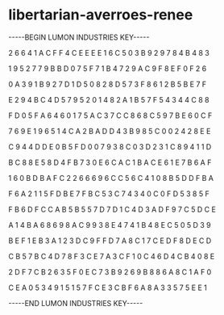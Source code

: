 # libertarian-averroes-renee

-----BEGIN LUMON INDUSTRIES KEY-----

2 6 6 4 1 A C F F 4 C E E E E 1 6 C 5 0 3 B 9 2 9 7 8 4 B 4 8 3

1 9 5 2 7 7 9 B B D 0 7 5 F 7 1 B 4 7 2 9 A C 9 F 8 E F 0 F 2 6

0 A 3 9 1 B 9 2 7 D 1 D 5 0 8 2 8 D 5 7 3 F 8 6 1 2 B 5 B E 7 F

E 2 9 4 B C 4 D 5 7 9 5 2 0 1 4 8 2 A 1 B 5 7 F 5 4 3 4 4 C 8 8

F D 0 5 F A 6 4 6 0 1 7 5 A C 3 7 C C 8 6 8 C 5 9 7 B E 6 0 C F

7 6 9 E 1 9 6 5 1 4 C A 2 B A D D 4 3 B 9 8 5 C 0 0 2 4 2 8 E E

C 9 4 4 D D E 0 B 5 F D 0 0 7 9 3 8 C 0 3 D 2 3 1 C 8 9 4 1 1 D

B C 8 8 E 5 8 D 4 F B 7 3 0 E 6 C A C 1 B A C E 6 1 E 7 B 6 A F

1 6 0 B D B A F C 2 2 6 6 6 9 6 C C 5 6 C 4 1 0 8 B 5 D D F B A

F 6 A 2 1 1 5 F D B E 7 F B C 5 3 C 7 4 3 4 0 C 0 F D 5 3 8 5 F

F B 6 D F C C A B 5 B 5 5 7 D 7 D 1 C 4 D 3 A D F 9 7 C 5 D C E

A 1 4 B A 6 8 6 9 8 A C 9 9 3 8 E 4 7 4 1 B 4 8 E C 5 0 5 D 3 9

B E F 1 E B 3 A 1 2 3 D C 9 F F D 7 A 8 C 1 7 C E D F 8 D E C D

C B 5 7 B C 4 D 7 8 F 3 C E 7 A 3 C F 1 0 C 4 6 D 4 C B 4 0 8 E

2 D F 7 C B 2 6 3 5 F 0 E C 7 3 B 9 2 6 9 B 8 8 6 A 8 C 1 A F 0

C E A 0 5 3 4 9 1 5 1 5 7 F C E 3 C B F 6 A 8 A 3 3 5 7 5 E E 1

-----END LUMON INDUSTRIES KEY-----
